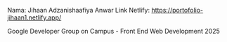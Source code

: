 Nama: Jihaan Adzanishaafiya Anwar
Link Netlify: https://portofolio-jihaan1.netlify.app/

Google Developer Group on Campus - Front End Web Development 2025
